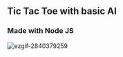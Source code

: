 ## Tic Tac Toe with basic AI
### Made with Node JS
![ezgif-2840379259](https://cloud.githubusercontent.com/assets/9314776/14086104/0d9974bc-f541-11e5-8397-870b440010ba.gif)
